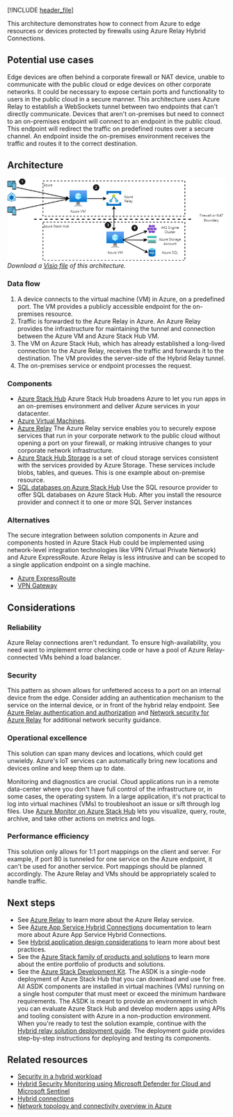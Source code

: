 [!INCLUDE [header_file](../../../includes/sol-idea-header.md)]

This architecture demonstrates how to connect from Azure to edge resources or devices protected by firewalls using Azure Relay Hybrid Connections.

## Potential use cases

Edge devices are often behind a corporate firewall or NAT device, unable to communicate with the public cloud or edge devices on other corporate networks. It could be necessary to expose certain ports and functionality to users in the public cloud in a secure manner. This architecture uses Azure Relay to establish a WebSockets tunnel between two endpoints that can't directly communicate. Devices that aren't on-premises but need to connect to an on-premises endpoint will connect to an endpoint in the public cloud. This endpoint will redirect the traffic on predefined routes over a secure channel. An endpoint inside the on-premises environment receives the traffic and routes it to the correct destination.

## Architecture

![Architecture diagram](../media/hybrid-relay-connection.png)  
_Download a [Visio file](https://arch-center.azureedge.net/hybrid-relay-connection.vsdx) of this architecture._

### Data flow

1. A device connects to the virtual machine (VM) in Azure, on a predefined port. The VM provides a publicly accessible endpoint for the on-premises resource.
2. Traffic is forwarded to the Azure Relay in Azure. An Azure Relay provides the infrastructure for maintaining the tunnel and connection between the Azure VM and Azure Stack Hub VM.
3. The VM on Azure Stack Hub, which has already established a long-lived connection to the Azure Relay, receives the traffic and forwards it to the destination. The VM provides the server-side of the Hybrid Relay tunnel.
4. The on-premises service or endpoint processes the request.

### Components

* [Azure Stack Hub](https://azure.microsoft.com/products/azure-stack/hub/) Azure Stack Hub broadens Azure to let you run apps in an on-premises environment and deliver Azure services in your datacenter.
* [Azure Virtual Machines](https://azure.microsoft.com/services/virtual-machines/).
* [Azure Relay](https://docs.microsoft.com/azure/azure-relay) The Azure Relay service enables you to securely expose services that run in your corporate network to the public cloud without opening a port on your firewall, or making intrusive changes to your corporate network infrastructure.
* [Azure Stack Hub Storage](https://docs.microsoft.com/azure-stack/user/azure-stack-storage-overview) is a set of cloud storage services consistent with the services provided by Azure Storage. These services include blobs, tables, and queues. This is one example about on-premise resource.
* [SQL databases on Azure Stack Hub](https://docs.microsoft.com/azure-stack/operator/azure-stack-sql-resource-provider) Use the SQL resource provider to offer SQL databases on Azure Stack Hub. After you install the resource provider and connect it to one or more SQL Server instances

### Alternatives

The secure integration between solution components in Azure and components hosted in Azure Stack Hub could be implemented using network-level integration technologies like VPN (Virtual Private Network) and Azure ExpressRoute. Azure Relay is less intrusive and can be scoped to a single application endpoint on a single machine.

* [Azure ExpressRoute](https://azure.microsoft.com/services/expressroute/)
* [VPN Gateway](https://azure.microsoft.com/services/vpn-gateway)

## Considerations

### Reliability

Azure Relay connections aren't redundant. To ensure high-availability, you need want to implement error checking code or have a pool of Azure Relay-connected VMs behind a load balancer.

### Security

This pattern as shown allows for unfettered access to a port on an internal device from the edge. Consider adding an authentication mechanism to the service on the internal device, or in front of the hybrid relay endpoint. See [Azure Relay authentication and authorization](https://docs.microsoft.com/azure/azure-relay/relay-authentication-and-authorization) and [Network security for Azure Relay](https://docs.microsoft.com/azure/azure-relay/network-security) for additional network security guidance.

### Operational excellence

This solution can span many devices and locations, which could get unwieldy. Azure's IoT services can automatically bring new locations and devices online and keep them up to date.

Monitoring and diagnostics are crucial. Cloud applications run in a remote data-center where you don't have full control of the infrastructure or, in some cases, the operating system. In a large application, it's not practical to log into virtual machines (VMs) to troubleshoot an issue or sift through log files. Use [Azure Monitor on Azure Stack Hub](https://docs.microsoft.com/azure-stack/user/azure-stack-metrics-azure-data) lets you visualize, query, route, archive, and take other actions on metrics and logs.

### Performance efficiency

This solution only allows for 1:1 port mappings on the client and server. For example, if port 80 is tunneled for one service on the Azure endpoint, it can't be used for another service. Port mappings should be planned accordingly. The Azure Relay and VMs should be appropriately scaled to handle traffic.

## Next steps

* See [Azure Relay](https://docs.microsoft.com/azure/azure-relay) to learn more about the Azure Relay service.
* See [Azure App Service Hybrid Connections](https://docs.microsoft.com/azure/app-service/app-service-hybrid-connections) documentation to learn more about Azure App Service Hybrid Connections.
* See [Hybrid application design considerations](https://docs.microsoft.com/hybrid/app-solutions/overview-app-design-considerations) to learn more about best practices.
* See the [Azure Stack family of products and solutions](https://docs.microsoft.com/azure-stack) to learn more about the entire portfolio of products and solutions.
* See the [Azure Stack Development Kit](https://azure.microsoft.com/overview/azure-stack/development-kit/). The ASDK is a single-node deployment of Azure Stack Hub that you can download and use for free. All ASDK components are installed in virtual machines (VMs) running on a single host computer that must meet or exceed the minimum hardware requirements. The ASDK is meant to provide an environment in which you can evaluate Azure Stack Hub and develop modern apps using APIs and tooling consistent with Azure in a non-production environment. When you're ready to test the solution example, continue with the [Hybrid relay solution deployment guide](https://aka.ms/hybridrelaydeployment). The deployment guide provides step-by-step instructions for deploying and testing its components.

## Related resources

* [Security in a hybrid workload](https://docs.microsoft.com/azure/architecture/framework/hybrid/hybrid-security)
* [Hybrid Security Monitoring using Microsoft Defender for Cloud and Microsoft Sentinel](../../hybrid/hybrid-security-monitoring.yml)
* [Hybrid connections](./hybrid-connectivity-content.md)
* [Network topology and connectivity overview in Azure](https://docs.microsoft.com/azure/cloud-adoption-framework/ready/enterprise-scale/network-topology-and-connectivity)
